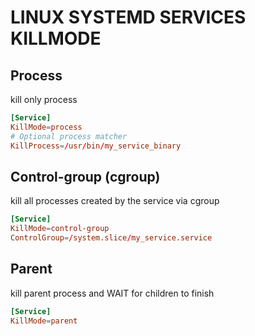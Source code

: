 # LINUX SYSTEMD SERVICES KILLMODE

## Process
kill only process
```conf
[Service]
KillMode=process
# Optional process matcher
KillProcess=/usr/bin/my_service_binary
```

## Control-group (cgroup)
kill all processes created by the service via cgroup
```conf
[Service]
KillMode=control-group
ControlGroup=/system.slice/my_service.service
```

## Parent
kill parent process and WAIT for children to finish
```conf
[Service]
KillMode=parent
```